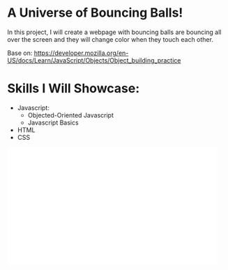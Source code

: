 # A Universe of Bouncing Balls!

In this project, I will create a webpage with bouncing balls are bouncing all over the screen and they will change color when they touch each other. 

Base on: https://developer.mozilla.org/en-US/docs/Learn/JavaScript/Objects/Object_building_practice

# Skills I Will Showcase: 
 - Javascript: 
    - Objected-Oriented Javascript
    - Javascript Basics
- HTML
- CSS


![](img/bouncingBall.gif)
